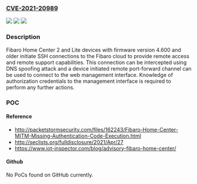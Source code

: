 ### [CVE-2021-20989](https://cve.mitre.org/cgi-bin/cvename.cgi?name=CVE-2021-20989)
![](https://img.shields.io/static/v1?label=Product&message=Fibaro%20Home%20Center&color=blue)
![](https://img.shields.io/static/v1?label=Version&message=Home%20Center%202%3C%3D%204.600%20&color=brighgreen)
![](https://img.shields.io/static/v1?label=Vulnerability&message=CWE-295%20Improper%20Certificate%20Validation&color=brighgreen)

### Description

Fibaro Home Center 2 and Lite devices with firmware version 4.600 and older initiate SSH connections to the Fibaro cloud to provide remote access and remote support capabilities. This connection can be intercepted using DNS spoofing attack and a device initiated remote port-forward channel can be used to connect to the web management interface. Knowledge of authorization credentials to the management interface is required to perform any further actions.

### POC

#### Reference
- http://packetstormsecurity.com/files/162243/Fibaro-Home-Center-MITM-Missing-Authentication-Code-Execution.html
- http://seclists.org/fulldisclosure/2021/Apr/27
- https://www.iot-inspector.com/blog/advisory-fibaro-home-center/

#### Github
No PoCs found on GitHub currently.

